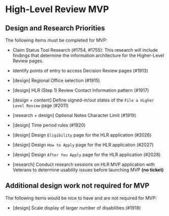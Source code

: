 # High-Level Review MVP 

## Design and Research Priorities

The following items must be completed for MVP:

- Claim Status Tool Research (#1754, #1755): This research will include findings that determine the information architecture for the Higher-Level Review pages.

- Identify points of entry to access Decision Review pages (#1913)

- [design] Regional Office selection (#1915)

- [design] HLR (Step 1) Review Contact Information pattern (#1917)

- [design + content] Define signed-in/out states of the `File a Higher Level Review` page (#2011)

- [research + design] Optional Notes Character Limit (#1919)

- [design] Time period rules (#1920)

- [design] Design `Eligibility` page for the HLR application (#2026)

- [design] Design `How to Apply` page for the HLR application (#2027)

- [design] Design `After You Apply` page for the HLR application (#2028)

- [research] Conduct research sessions on HLR MVP application with Veterans to determine usability issues before launching MVP **(no ticket)**


## Additional design work **not required** for MVP

The following items would be nice to have and are not required for MVP:

- [design] Scale display of larger number of disabilities (#1918)
